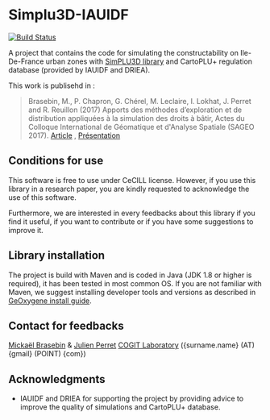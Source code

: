 # Simplu3D-IAUIDF

[![Build Status](https://travis-ci.org/SimPLU3D/simplu3D-iauidf.svg?branch=master)](https://travis-ci.org/SimPLU3D/simplu3D-iauidf)

A project that contains the code for simulating the constructability on Ile-De-France urban zones with  [SimPLU3D library](https://simplu3d.github.io/) and CartoPLU+ regulation database (provided by IAUIDF and DRIEA).

This work is publisehd in :
> Brasebin, M., P. Chapron, G. Chérel, M. Leclaire, I. Lokhat, J. Perret and R. Reuillon (2017) Apports des méthodes d’exploration et de distribution appliquées à la simulation des droits à bâtir, Actes du Colloque International de Géomatique et d'Analyse Spatiale (SAGEO 2017). [Article](https://mbrasebin.github.io/publications/2017-Sageo.pdf) , [Présentation](https://mbrasebin.github.io/presentations/2017-SAGEO.pdf)


Conditions for use
---------------------
This software is free to use under CeCILL license. However, if you use this library in a research paper, you are kindly requested to acknowledge the use of this software.

Furthermore, we are interested in every feedbacks about this library if you find it useful, if you want to contribute or if you have some suggestions to improve it.

Library installation
---------------------
The project is build with Maven and is coded in Java (JDK 1.8 or higher is required), it has been tested in most common OS. If you are not familiar with Maven, we suggest installing developer tools and versions as described in [GeOxygene install guide](http://ignf.github.io/geoxygene/documentation/developer/install.html).

Contact for feedbacks
---------------------
[Mickaël Brasebin](https://mbrasebin.github.io/) & [Julien Perret](http://recherche.ign.fr/labos/cogit/cv.php?prenom=Julien&nom=Perret)
[COGIT Laboratory](http://recherche.ign.fr/labos/cogit/accueilCOGIT.php)
({surname.name} (AT) {gmail} (POINT) {com})

Acknowledgments
---------------------

+ IAUIDF and DRIEA for supporting the project by providing advice to improve the quality of simulations and CartoPLU+ database.
